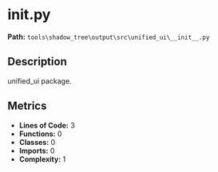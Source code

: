# __init__.py

**Path:** `tools\shadow_tree\output\src\unified_ui\__init__.py`

## Description

unified_ui package.

## Metrics

- **Lines of Code:** 3
- **Functions:** 0
- **Classes:** 0
- **Imports:** 0
- **Complexity:** 1

